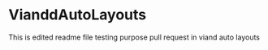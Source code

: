 # VianddAutoLayouts

This is edited readme file testing purpose
pull request in viand auto layouts 
